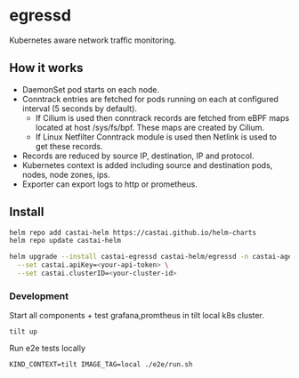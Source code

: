 # egressd

Kubernetes aware network traffic monitoring.

## How it works

* DaemonSet pod starts on each node.
* Conntrack entries are fetched for pods running on each at configured interval (5 seconds by default).
  * If Cilium is used then conntrack records are fetched from eBPF maps located at host /sys/fs/bpf. These maps are created by Cilium.
  * If Linux Netfilter Conntrack module is used then Netlink is used to get these records.
* Records are reduced by source IP, destination, IP and protocol.
* Kubernetes context is added including source and destination pods, nodes, node zones, ips.
* Exporter can export logs to http or prometheus.

## Install

```sh
helm repo add castai-helm https://castai.github.io/helm-charts
helm repo update castai-helm

helm upgrade --install castai-egressd castai-helm/egressd -n castai-agent \
  --set castai.apiKey=<your-api-token> \
  --set castai.clusterID=<your-cluster-id>
```

### Development

Start all components + test grafana,promtheus in tilt local k8s cluster.
```
tilt up
```

Run e2e tests locally
```
KIND_CONTEXT=tilt IMAGE_TAG=local ./e2e/run.sh
```
